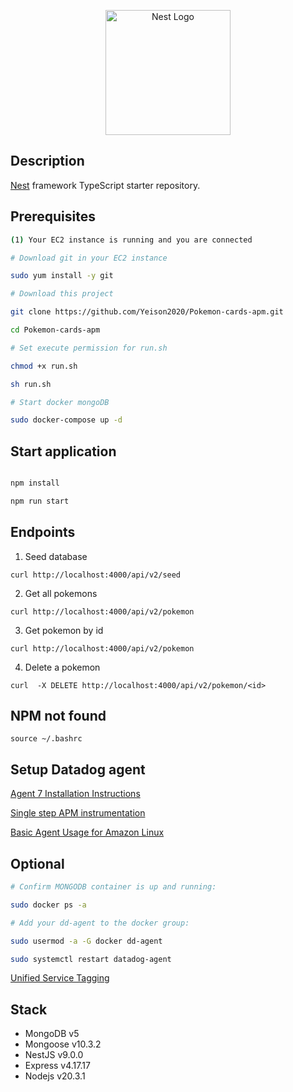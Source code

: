 <p align="center">
  <a href="http://nestjs.com/" target="blank"><img src="https://nestjs.com/img/logo-small.svg" width="200" alt="Nest Logo" /></a>
</p>

## Description

[Nest](https://github.com/nestjs/nest) framework TypeScript starter repository.

## Prerequisites

```bash
(1) Your EC2 instance is running and you are connected

# Download git in your EC2 instance

sudo yum install -y git

# Download this project

git clone https://github.com/Yeison2020/Pokemon-cards-apm.git

cd Pokemon-cards-apm

# Set execute permission for run.sh

chmod +x run.sh

sh run.sh

# Start docker mongoDB

sudo docker-compose up -d

```

## Start application

```bash

npm install

npm run start

```

## Endpoints

1. Seed database

```
curl http://localhost:4000/api/v2/seed
```

2. Get all pokemons

```
curl http://localhost:4000/api/v2/pokemon
```

3. Get pokemon by id

```
curl http://localhost:4000/api/v2/pokemon
```

4. Delete a pokemon

```
curl  -X DELETE http://localhost:4000/api/v2/pokemon/<id>
```

## NPM not found

```
source ~/.bashrc
```

## Setup Datadog agent

[Agent 7 Installation Instructions](https://app.datadoghq.com/account/settings/agent/latest?platform=aws)

[Single step APM instrumentation](https://docs.datadoghq.com/tracing/trace_collection/automatic_instrumentation/single-step-apm/?tab=linuxhostorvm)

[Basic Agent Usage for Amazon Linux](https://docs.datadoghq.com/agent/basic_agent_usage/amazonlinux/?tab=agentv6v7)

## Optional

```bash
# Confirm MONGODB container is up and running:

sudo docker ps -a

# Add your dd-agent to the docker group:

sudo usermod -a -G docker dd-agent

sudo systemctl restart datadog-agent

```

[Unified Service Tagging](https://docs.datadoghq.com/getting_started/tagging/unified_service_tagging/?tab=kubernetes#serverless-environment)

## Stack

- MongoDB v5
- Mongoose v10.3.2
- NestJS v9.0.0
- Express v4.17.17
- Nodejs v20.3.1
